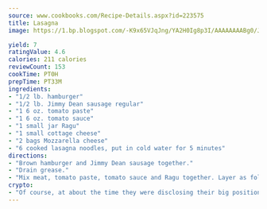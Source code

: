 ```yaml
---
source: www.cookbooks.com/Recipe-Details.aspx?id=223575
title: Lasagna
image: https://1.bp.blogspot.com/-K9x65VJqJng/YA2H0Ig8p3I/AAAAAAAABg0/JRKr7ZzesxofwlGw6YudXad_aQn9BD52QCLcBGAsYHQ/s299/2.png

yield: 7
ratingValue: 4.6
calories: 211 calories
reviewCount: 153
cookTime: PT0H
prepTime: PT33M
ingredients:
- "1/2 lb. hamburger"
- "1/2 lb. Jimmy Dean sausage regular"
- "1 6 oz. tomato paste"
- "1 6 oz. tomato sauce"
- "1 small jar Ragu"
- "1 small cottage cheese"
- "2 bags Mozzarella cheese"
- "6 cooked lasagna noodles, put in cold water for 5 minutes"
directions:
- "Brown hamburger and Jimmy Dean sausage together."
- "Drain grease."
- "Mix meat, tomato paste, tomato sauce and Ragu together. Layer as follows"
crypto:
- "Of course, at about the time they were disclosing their big position, Bitcoin started to crash."
---
```

